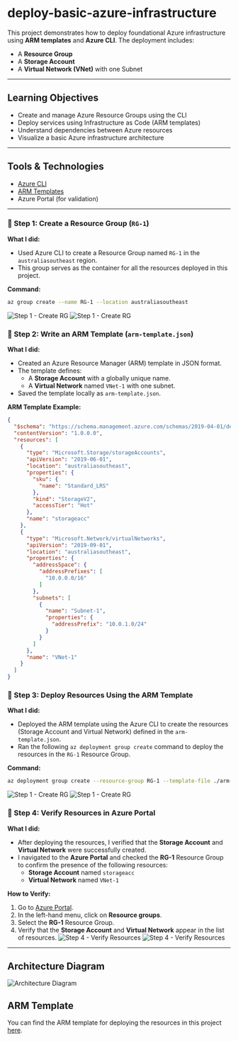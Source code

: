 # deploy-basic-azure-infrastructure

This project demonstrates how to deploy foundational Azure infrastructure using **ARM templates** and **Azure CLI**. The deployment includes:

- A **Resource Group**
- A **Storage Account**
- A **Virtual Network (VNet)** with one Subnet


---

##  Learning Objectives

- Create and manage Azure Resource Groups using the CLI
- Deploy services using Infrastructure as Code (ARM templates)
- Understand dependencies between Azure resources
- Visualize a basic Azure infrastructure architecture

---

##  Tools & Technologies

- [Azure CLI](https://learn.microsoft.com/en-us/cli/azure/)
- [ARM Templates](https://learn.microsoft.com/en-us/azure/azure-resource-manager/templates/overview)
- Azure Portal (for validation)

---

### 🔹 Step 1: Create a Resource Group (`RG-1`)

**What I did:**

- Used Azure CLI to create a Resource Group named `RG-1` in the `australiasoutheast` region.
- This group serves as the container for all the resources deployed in this project.

**Command:**
```bash
az group create --name RG-1 --location australiasoutheast
```
![Step 1 - Create RG](./screenshots/step2(1).png)
![Step 1 - Create RG](./screenshots/step2(2).png)

### 🔹 Step 2: Write an ARM Template (`arm-template.json`)

**What I did:**

- Created an Azure Resource Manager (ARM) template in JSON format.
- The template defines:
  - A **Storage Account** with a globally unique name.
  - A **Virtual Network** named `VNet-1` with one subnet.
- Saved the template locally as `arm-template.json`.

**ARM Template Example:**
```json
{
  "$schema": "https://schema.management.azure.com/schemas/2019-04-01/deploymentTemplate.json#",
  "contentVersion": "1.0.0.0",
  "resources": [
    {
      "type": "Microsoft.Storage/storageAccounts",
      "apiVersion": "2019-06-01",
      "location": "australiasoutheast",
      "properties": {
        "sku": {
          "name": "Standard_LRS"
        },
        "kind": "StorageV2",
        "accessTier": "Hot"
      },
      "name": "storageacc"
    },
    {
      "type": "Microsoft.Network/virtualNetworks",
      "apiVersion": "2019-09-01",
      "location": "australiasoutheast",
      "properties": {
        "addressSpace": {
          "addressPrefixes": [
            "10.0.0.0/16"
          ]
        },
        "subnets": [
          {
            "name": "Subnet-1",
            "properties": {
              "addressPrefix": "10.0.1.0/24"
            }
          }
        ]
      },
      "name": "VNet-1"
    }
  ]
}
```
### 🔹 Step 3: Deploy Resources Using the ARM Template

**What I did:**

- Deployed the ARM template using the Azure CLI to create the resources (Storage Account and Virtual Network) defined in the `arm-template.json`.
- Ran the following `az deployment group create` command to deploy the resources in the `RG-1` Resource Group.

**Command:**
```bash
az deployment group create --resource-group RG-1 --template-file ./arm-template.json
```
![Step 1 - Create RG](./screenshots/step3(1).png)
![Step 1 - Create RG](./screenshots/step3(2).png)

### 🔹 Step 4: Verify Resources in Azure Portal

**What I did:**

- After deploying the resources, I verified that the **Storage Account** and **Virtual Network** were successfully created.
- I navigated to the **Azure Portal** and checked the **RG-1** Resource Group to confirm the presence of the following resources:
  - **Storage Account** named `storageacc`
  - **Virtual Network** named `VNet-1`

**How to Verify:**
1. Go to [Azure Portal](https://portal.azure.com/).
2. In the left-hand menu, click on **Resource groups**.
3. Select the **RG-1** Resource Group.
4. Verify that the **Storage Account** and **Virtual Network** appear in the list of resources. 
![Step 4 - Verify Resources](./screenshots/step4.png)
![Step 4 - Verify Resources](./screenshots/step5.png)

---

##  Architecture Diagram

![Architecture Diagram](./screenshots/Network-Diagram.drawio.png)

##  ARM Template
You can find the ARM template for deploying the resources in this project [here](./arm-template.json).
